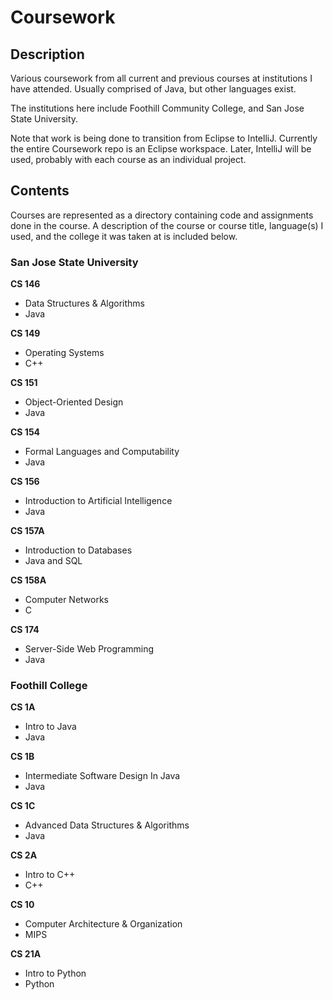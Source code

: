Coursework
====================

## Description

Various coursework from all current and previous courses at institutions I have attended. Usually comprised of Java, but other languages exist.

The institutions here include Foothill Community College, and San Jose State University.

Note that work is being done to transition from Eclipse to IntelliJ. Currently the entire Coursework repo is an Eclipse workspace. Later, IntelliJ will be used, probably with each course as an individual project.

## Contents

Courses are represented as a directory containing code and assignments done in the course. A description of the course or course title, language(s) I used, and the college it was taken at is included below.

### San Jose State University

**CS 146**
- Data Structures & Algorithms
- Java

**CS 149**
- Operating Systems
- C++

**CS 151**
- Object-Oriented Design
- Java

**CS 154**
- Formal Languages and Computability
- Java

**CS 156**
- Introduction to Artificial Intelligence
- Java

**CS 157A**
- Introduction to Databases
- Java and SQL

**CS 158A**
- Computer Networks
- C

**CS 174**
- Server-Side Web Programming
- Java

### Foothill College

**CS 1A**
- Intro to Java
- Java

**CS 1B**
- Intermediate Software Design In Java
- Java

**CS 1C**
- Advanced Data Structures & Algorithms
- Java

**CS 2A**
- Intro to C++
- C++

**CS 10**
- Computer Architecture & Organization
- MIPS

**CS 21A**
- Intro to Python
- Python
